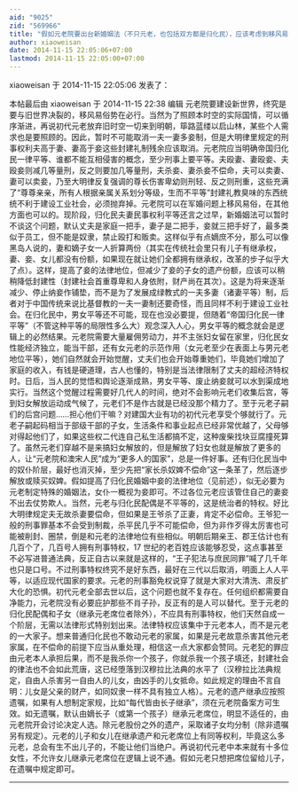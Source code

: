 ```yaml
---
aid: "9025"
zid: "569966"
title: "假如元老院要出台新婚姻法（不只元老，也包括双方都是归化民），应该考虑到移风易俗"
author: xiaoweisan
date: 2014-11-15 22:05:06+07:00
lastmod: 2014-11-15 22:05:00+07:00
---
```


xiaoweisan 于 2014-11-15 22:05:06 发表了：

本帖最后由 xiaoweisan 于 2014-11-15 22:38 编辑 元老院要建设新世界，终究是要与旧世界决裂的，移风易俗势在必行。当然为了照顾本时空的实际国情，可以循序渐进，再说初代元老放弃旧时空一切来到明朝，筚路蓝缕以启山林，某些个人需求也是要照顾的。因此，暂时不可能取消一夫一妻多妾制，但是大明律里规定的刑事权利夫高于妻、妻高于妾这些封建礼制残余应该取消。元老院应当明确帝国归化民一律平等、谁都不能互相侵害的概念，至少刑事上要平等。夫殴妻、妻殴妾、夫殴妾则减几等量刑，反之则要加几等量刑，夫杀妾、妻杀妾不偿命，夫可以卖妻、妻可以卖妾，乃至大明律反复强调的尊长伤害卑幼则刑轻、反之则刑重，这些充满了“尊尊亲亲，所有人根据亲属关系划分等级，生而不平等”封建礼教臭味的东西统统不利于建设工业社会，必须抛弃掉。元老院可以在军婚问题上移风易俗，在其他方面也可以的。现阶段，归化民夫妻民事权利平等还言之过早，新婚姻法可以暂时不谈这个问题，默认丈夫是家庭一把手，妻子是二把手，妾就三把手好了，最多类似于员工，但不能是奴隶，禁止殴打和贩卖。这样似乎有点嫡庶不分，那么可以像黑岛人说的，妻和嫡子女一人折算两份（其实在传统社会里只有儿子有继承权，妻、妾、女儿都没有份额，如果现在就让她们全都拥有继承权，改革的步子似乎大了点）。这样，提高了妾的法律地位，但减少了妾的子女的遗产份额，应该可以稍稍降低封建性（封建社会首重尊卑和人身依附，财产尚在其次）。这是为将来逐渐减少、停止纳妾作铺垫，而不是为了发展成绿教式的一夫多妻（诸妻平等）制，后者对于中国传统来说比基督教的一夫一妻制还要奇怪，而且同样不利于建设工业社会。在归化民中，男女平等还不可能，现在也没必要提，但随着“帝国归化民一律平等”（不管这种平等的局限性多么大）观念深入人心，男女平等的概念就会是逻辑上的必然结果。元老院需要大量雇佣劳动力，并不主张妇女留在家里，归化民女性能经济独立，能当干部，还有女元老的示范作用（女元老至少在表面上与男元老地位平等），她们自然就会开始觉醒，丈夫们也会开始尊重她们，毕竟她们增加了家庭的收入，有钱是硬道理，古人也懂的，特别是当法律限制了丈夫的超经济特权时。日后，当人民的觉悟和舆论逐渐成熟，男女平等、废止纳妾就可以水到渠成地实行。当然这个觉醒过程需要好几代人的时间，绝对不会影响元老们收集后宫，等到妇女解放运动成气候了，元老们不是作古就是已经没那个精力了。至于元老子嗣们的后宫问题……担心他们干嘛？对建国大业有功的初代元老享受个够就行了。元老子嗣起码相当于部级干部的子女，生活条件和事业起点已经非常优越了，父母够对得起他们了，如果这些权二代连自己私生活都搞不定，这种废柴找块豆腐撞死算了。虽然元老们穿越不是来搞妇女解放的，但是解放了妇女也就是解放了更多的人，让“元老院和澳宋人民”成为“更多人的国家”，总是一件好事。还有归化民当中的奴仆阶层，最好也消灭掉，至少先把“家长杀奴婢不偿命”这一条革了，然后逐步解放或赎买奴婢。假如提高了归化民婚姻中妾的法律地位（见前述），似无必要为元老制定特殊的婚姻法，女仆一概视为妾即可。不过各位元老应该管住自己的妻妾不出去仗势欺人。当然，元老与归化民配偶是不平等的，这是统治者的特权。好比大明律规定夫无故杀妻要偿命，但如果是王爷杀了正妻，肯定不必偿命。王爷犯一般的刑事罪基本不会受到制裁，杀平民几乎不可能偿命，但为非作歹得太厉害也可能被削封、圈禁，倒是和元老的法律地位有些相似。明朝后期亲王、郡王估计也有几百个了，几百号人拥有刑事特权，17 世纪的老百姓应该能够忍受，这点事甚至不必写进普通法典，反正自古以来就是这样的，“王子犯法与庶民同罪”喊了几千年也只是口号。不过刑事特权终究不是好东西，最好在三代以后取消，明面上人人平等，以适应现代国家的要求。元老的刑事豁免权说穿了就是大家对大清洗、肃反扩大化的恐惧。初代元老全部去世以后，这个问题也就不复存在。任何组织都需要自净能力，元老院没有必要庇护那些不肖子孙，反正有的是人可以替代。至于元老的归化民配偶和子女（继承元老席位者除外），不应具有刑事特权，他们天然自成一个阶层，无需以法律形式特别划出来。法律特权应该集中于元老本人，而不是元老的一大家子。想来普通归化民也不敢动元老的家属，如果是元老故意杀害其他元老家属，在不偿命的前提下应当从重处理，相信这一点大家都会赞同。元老犯的罪应由元老本人承担后果，而不是我杀你一个孩子，你就杀我一个孩子填还，封建社会的律法也不会如此荒唐，这已经堕落到汉穆拉比法典的水平了（汉穆拉比法典规定，自由人杀害另一自由人的儿女，由凶手的儿女抵命。如此规定的理由不言自明：儿女是父亲的财产，如同奴隶一样不具有独立人格）。元老的遗产继承应按照遗嘱，如果有人想制定家规，比如“每代皆由长子继承”，须在元老院备案方可生效。如无遗嘱，默认由嫡长子（或第一个孩子）继承元老席位，明显不适任的，由元老院开会讨论决定人选。除元老股份之外的遗产，采取诸子女均分制（除非遗嘱另有规定）。元老的儿子和女儿在继承遗产和元老席位上有同等权利，毕竟这么多元老，总会有生不出儿子的，不能让他们当绝户。再说初代元老中本来就有十多位女性，不允许女儿继承元老席位在逻辑上说不通。假如元老只想把席位留给儿子，在遗嘱中规定即可。

---
